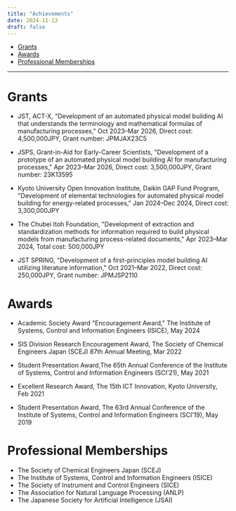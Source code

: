 ```yaml
---
title: "Achievements"
date: 2024-11-13
draft: false
---
```


- [Grants](#grants)
- [Awards](#awards)
- [Professional Memberships](#professional-memberships)

---

# Grants

- JST, ACT-X, "Development of an automated physical model building AI that understands the terminology and mathematical formulas of manufacturing processes," Oct 2023–Mar 2026, Direct cost: 4,500,000JPY, Grant number: JPMJAX23C5

- JSPS, Grant-in-Aid for Early-Career Scientists, "Development of a prototype of an automated physical model building AI for manufacturing processes," Apr 2023–Mar 2026, Direct cost: 3,500,000JPY, Grant number: 23K13595

- Kyoto University Open Innovation Institute, Daikin GAP Fund Program, "Development of elemental technologies for automated physical model building for energy-related processes," Jan 2024–Dec 2024, Direct cost: 3,300,000JPY

- The Chubei Itoh Foundation, "Development of extraction and standardization methods for information required to build physical models from manufacturing process-related documents," Apr 2023–Mar 2024, Total cost: 500,000JPY

- JST SPRING, "Development of a first-principles model building AI utilizing literature information," Oct 2021–Mar 2022, Direct cost: 250,000JPY, Grant number: JPMJSP2110


# Awards

- Academic Society Award "Encouragement Award," The Institute of Systems, Control and Information Engineers (ISICE), May 2024

- SIS Division Research Encouragement Award, The Society of Chemical Engineers Japan (SCEJ) 87th Annual Meeting, Mar 2022

- Student Presentation Award,The 65th Annual Conference of the Institute of Systems, Control and Information Engineers (SCI’21), May 2021

- Excellent Research Award, The 15th ICT Innovation, Kyoto University, Feb 2021

- Student Presentation Award, The 63rd Annual Conference of the Institute of Systems, Control and Information Engineers (SCI’19), May 2019


# Professional Memberships

- The Society of Chemical Engineers Japan (SCEJ)
- The Institute of Systems, Control and Information Engineers (ISICE)
- The Society of Instrument and Control Engineers (SICE)
- The Association for Natural Language Processing (ANLP)
- The Japanese Society for Artificial Intelligence (JSAI)